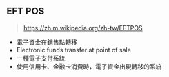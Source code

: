 ## EFT POS
>https://zh.m.wikipedia.org/zh-tw/EFTPOS

- 電子資金在銷售點轉移
- Electronic funds transfer at point of sale
- 一種電子支付系統
- 使用信用卡、金融卡消費時，電子資金出現轉移的系統